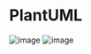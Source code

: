 # PlantUML
![image](https://github.com/d1blonw/TMP/assets/126766008/324a0e40-316d-45c2-9c4f-b6632892ac23)
![image](https://github.com/d1blonw/TMP/assets/126766008/cd96452f-c562-489e-a22a-846268362132)

